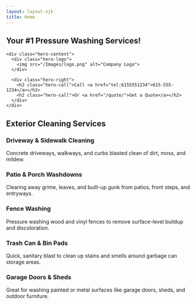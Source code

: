 ```yaml
---
layout: layout.njk
title: Home
---
```


<link rel="stylesheet" href="/homestyles.css" />

<section class="hero-banner">
  <div class="hero-container">
    <div class="hero-headline">
      <h1>Your <span>#1 Pressure Washing Services!</span></h1>
    </div>

    <div class="hero-content">
      <div class="hero-logo">
        <img src="/Images/logo.png" alt="Company Logo">
      </div>

      <div class="hero-right">
        <h2 class="hero-call">Call <a href="tel:6155551234">615-555-1234</a></h2>
        <h2 class="hero-call">Or <a href="/quote/">Get a Quote</a></h2>
      </div>
    </div>
  </div>
</section>



<div class="services-list">

<h2 class="services-header">Exterior Cleaning Services</h2>

  <div class="service-item">
    <div class="service-text">
      <h3>Driveway & Sidewalk Cleaning</h3>
      <p>Concrete driveways, walkways, and curbs blasted clean of dirt, moss, and mildew.</p>
    </div>
  </div>

  <div class="service-item">
    <div class="service-text">
      <h3>Patio & Porch Washdowns</h3>
      <p>Clearing away grime, leaves, and built-up gunk from patios, front steps, and entryways.</p>
    </div>
  </div>

  <div class="service-item">
    <div class="service-text">
      <h3>Fence Washing</h3>
      <p>Pressure washing wood and vinyl fences to remove surface-level buildup and discoloration.</p>
    </div>
  </div>

  <div class="service-item">
    <div class="service-text">
      <h3>Trash Can & Bin Pads</h3>
      <p>Quick, sanitary blast to clean up stains and smells around garbage can storage areas.</p>
    </div>
  </div>

  <div class="service-item">
    <div class="service-text">
      <h3>Garage Doors & Sheds</h3>
      <p>Great for washing painted or metal surfaces like garage doors, sheds, and outdoor furniture.</p>
    </div>
  </div>

</div>
